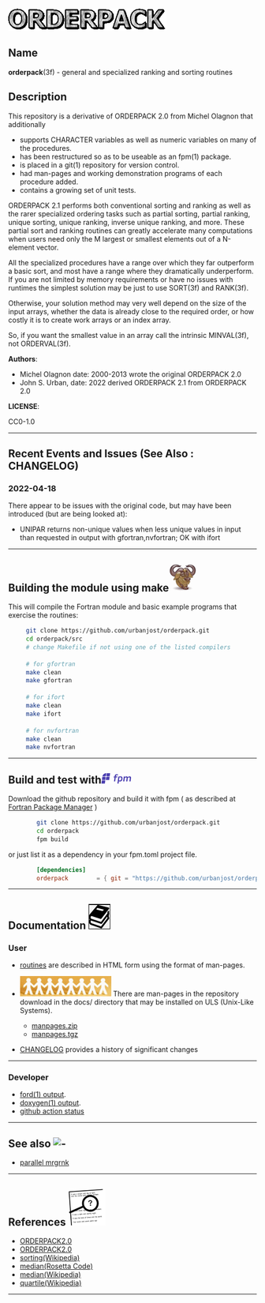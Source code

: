 ![ORDERPACK](docs/images/orderpack.gif)
## Name
   **orderpack**(3f) - general and specialized ranking and sorting routines

## Description

This repository is a derivative of ORDERPACK 2.0 from Michel Olagnon
that additionally

 - supports CHARACTER variables as well as numeric variables on many of
   the procedures.
 - has been restructured so as to be useable as an fpm(1) package.
 - is placed in a git(1) repository for version control.
 - had man-pages and working demonstration programs of each procedure
   added.
 - contains a growing set of unit tests.

ORDERPACK 2.1 performs both conventional sorting and ranking as well as
the rarer specialized ordering tasks such as partial sorting, partial
ranking, unique sorting, unique ranking, inverse unique ranking, and
more. These partial sort and ranking routines can greatly accelerate
many computations when users need only the M largest or smallest elements
out of a N-element vector.

All the specialized procedures have a range over which they far outperform
a basic sort, and most have a range where they dramatically underperform.
If you are not limited by memory requirements or have no issues with
runtimes the simplest solution may be just to use SORT(3f) and RANK(3f).

Otherwise, your solution method may very well depend on the size of the
input arrays, whether the data is already close to the required order,
or how costly it is to create work arrays or an index array.

So, if you want the smallest value in an array call the intrinsic
MINVAL(3f), not ORDERVAL(3f).

**Authors**: 

- Michel Olagnon date: 2000-2013 wrote the original ORDERPACK 2.0
- John S. Urban, date: 2022 derived ORDERPACK 2.1 from ORDERPACK 2.0

**LICENSE**:

CC0-1.0

---
## Recent Events and Issues (See Also : CHANGELOG)

### 2022-04-18
  There appear to be issues with the original code, but may have been introduced
  (but are being looked at):

- UNIPAR returns non-unique values when less unique values in input than
  requested in output with gfortran,nvfortran; OK with ifort
---

## Building the module using make![gmake](docs/images/gnu.gif)

This will compile the Fortran module and basic example programs that exercise the routines:

```bash
     git clone https://github.com/urbanjost/orderpack.git
     cd orderpack/src
     # change Makefile if not using one of the listed compilers

     # for gfortran
     make clean
     make gfortran

     # for ifort
     make clean
     make ifort

     # for nvfortran
     make clean
     make nvfortran
```

---
## Build and test with![fpm](docs/images/fpm_logo.gif)

   Download the github repository and build it with
   fpm ( as described at [Fortran Package Manager](https://github.com/fortran-lang/fpm) )
```bash
        git clone https://github.com/urbanjost/orderpack.git
        cd orderpack
        fpm build
```

   or just list it as a dependency in your fpm.toml project file.

```toml
        [dependencies]
        orderpack        = { git = "https://github.com/urbanjost/orderpack.git" }
```
---
## Documentation ![docs](docs/images/docs.gif)

### User
   - [routines](https://urbanjost.github.io/orderpack/man3.html) 
     are described in HTML form using the format of man-pages.
<!--
     and [programs](https://urbanjost.github.io/orderpack/man1.html)
   - A single page that uses javascript to combine all the HTML
     descriptions of the man-pages is at
     [BOOK_orderpack](https://urbanjost.github.io/orderpack/BOOK_orderpack.html).
-->

   - ![man-pages](docs/images/manpages.gif)
     There are man-pages in the repository download in the docs/ directory
     that may be installed on ULS (Unix-Like Systems).

      + [manpages.zip](https://urbanjost.github.io/orderpack/manpages.zip)
      + [manpages.tgz](https://urbanjost.github.io/orderpack/manpages.tgz)
   - [CHANGELOG](docs/CHANGELOG.md) provides a history of significant changes
---
### Developer
   - [ford(1) output](https://urbanjost.github.io/orderpack/fpm-ford/index.html).
   - [doxygen(1) output](https://urbanjost.github.io/orderpack/doxygen_out/html/index.html).
   - [github action status](docs/STATUS.md)
---
## See also ![-](docs/images/demos.gif)
   - [parallel mrgrnk](https://github.com/cphyc/Fortran-parallel-sort)
---
## References ![-](docs/images/ref.gif)

   * [ORDERPACK2.0](http://www.fortran-2000.com/rank/)
   * [ORDERPACK2.0](https://forge-dga.jouy.inra.fr/svn/qtlmap/trunk/lib/orderpack-2.0/index.html)
   * [sorting(Wikipedia)](https://en.m.wikipedia.org/wiki/Sorting_algorithm)
   * [median(Rosetta Code)](http://www.rosettacode.org/wiki/Averages/Median)
   * [median(Wikipedia)](https://en.wikipedia.org/wiki/Median)
   * [quartile(Wikipedia)](https://en.wikipedia.org/wiki/Quartile)
---
